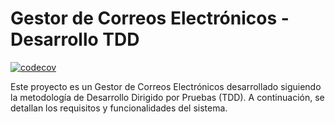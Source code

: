 # Gestor de Correos Electrónicos - Desarrollo TDD

[![codecov](https://codecov.io/gh/felix-toledo/gestorMails-tdd-java/graph/badge.svg?token=GFJTFBHX9F)](https://codecov.io/gh/felix-toledo/gestorMails-tdd-java)

Este proyecto es un Gestor de Correos Electrónicos desarrollado siguiendo la metodología de Desarrollo Dirigido por Pruebas (TDD). A continuación, se detallan los requisitos y funcionalidades del sistema.

